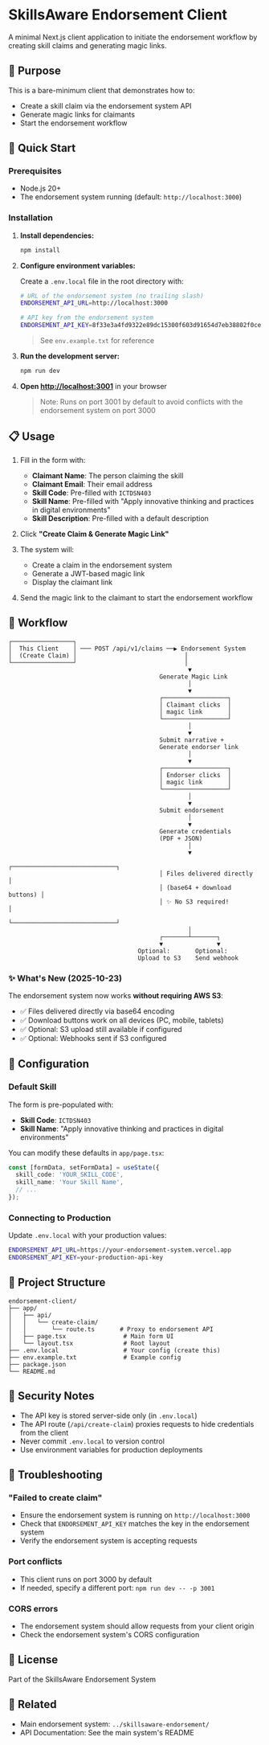 # SkillsAware Endorsement Client

A minimal Next.js client application to initiate the endorsement workflow by creating skill claims and generating magic links.

## 🎯 Purpose

This is a bare-minimum client that demonstrates how to:
- Create a skill claim via the endorsement system API
- Generate magic links for claimants
- Start the endorsement workflow

## 🚀 Quick Start

### Prerequisites

- Node.js 20+
- The endorsement system running (default: `http://localhost:3000`)

### Installation

1. **Install dependencies:**
   ```bash
   npm install
   ```

2. **Configure environment variables:**
   
   Create a `.env.local` file in the root directory with:
   ```bash
   # URL of the endorsement system (no trailing slash)
   ENDORSEMENT_API_URL=http://localhost:3000

   # API key from the endorsement system
   ENDORSEMENT_API_KEY=8f33e3a4fd9322e89dc15300f603d91654d7eb38802f0cef0440ca292bf2c3f5
   ```

   > See `env.example.txt` for reference

3. **Run the development server:**
   ```bash
   npm run dev
   ```

4. **Open [http://localhost:3001](http://localhost:3001)** in your browser

   > Note: Runs on port 3001 by default to avoid conflicts with the endorsement system on port 3000

## 📋 Usage

1. Fill in the form with:
   - **Claimant Name**: The person claiming the skill
   - **Claimant Email**: Their email address
   - **Skill Code**: Pre-filled with `ICTDSN403`
   - **Skill Name**: Pre-filled with "Apply innovative thinking and practices in digital environments"
   - **Skill Description**: Pre-filled with a default description

2. Click **"Create Claim & Generate Magic Link"**

3. The system will:
   - Create a claim in the endorsement system
   - Generate a JWT-based magic link
   - Display the claimant link

4. Send the magic link to the claimant to start the endorsement workflow

## 🔗 Workflow

```
┌─────────────────┐
│  This Client    │ ─── POST /api/v1/claims ──▶ Endorsement System
│  (Create Claim) │                              │
└─────────────────┘                              │
                                                  ▼
                                          Generate Magic Link
                                                  │
                                                  ▼
                                          ┌──────────────────┐
                                          │ Claimant clicks  │
                                          │ magic link       │
                                          └──────────────────┘
                                                  │
                                                  ▼
                                          Submit narrative +
                                          Generate endorser link
                                                  │
                                                  ▼
                                          ┌──────────────────┐
                                          │ Endorser clicks  │
                                          │ magic link       │
                                          └──────────────────┘
                                                  │
                                                  ▼
                                          Submit endorsement
                                                  │
                                                  ▼
                                          Generate credentials
                                          (PDF + JSON)
                                                  │
                                                  ▼
                                          ┌─────────────────────────────┐
                                          │ Files delivered directly    │
                                          │ (base64 + download buttons) │
                                          │ ✨ No S3 required!          │
                                          └─────────────────────────────┘
                                                  │
                                          ┌───────┴───────┐
                                          ▼               ▼
                                    Optional:       Optional:
                                    Upload to S3    Send webhook
```

### ✨ What's New (2025-10-23)

The endorsement system now works **without requiring AWS S3**:
- ✅ Files delivered directly via base64 encoding
- ✅ Download buttons work on all devices (PC, mobile, tablets)
- ✅ Optional: S3 upload still available if configured
- ✅ Optional: Webhooks sent if S3 configured

## 🔧 Configuration

### Default Skill

The form is pre-populated with:
- **Skill Code**: `ICTDSN403`
- **Skill Name**: "Apply innovative thinking and practices in digital environments"

You can modify these defaults in `app/page.tsx`:

```typescript
const [formData, setFormData] = useState({
  skill_code: 'YOUR_SKILL_CODE',
  skill_name: 'Your Skill Name',
  // ...
});
```

### Connecting to Production

Update `.env.local` with your production values:

```bash
ENDORSEMENT_API_URL=https://your-endorsement-system.vercel.app
ENDORSEMENT_API_KEY=your-production-api-key
```

## 📁 Project Structure

```
endorsement-client/
├── app/
│   ├── api/
│   │   └── create-claim/
│   │       └── route.ts       # Proxy to endorsement API
│   ├── page.tsx                # Main form UI
│   └── layout.tsx              # Root layout
├── .env.local                  # Your config (create this)
├── env.example.txt             # Example config
├── package.json
└── README.md
```

## 🔐 Security Notes

- The API key is stored server-side only (in `.env.local`)
- The API route (`/api/create-claim`) proxies requests to hide credentials from the client
- Never commit `.env.local` to version control
- Use environment variables for production deployments

## 🐛 Troubleshooting

### "Failed to create claim"
- Ensure the endorsement system is running on `http://localhost:3000`
- Check that `ENDORSEMENT_API_KEY` matches the key in the endorsement system
- Verify the endorsement system is accepting requests

### Port conflicts
- This client runs on port 3000 by default
- If needed, specify a different port: `npm run dev -- -p 3001`

### CORS errors
- The endorsement system should allow requests from your client origin
- Check the endorsement system's CORS configuration

## 📝 License

Part of the SkillsAware Endorsement System

## 🤝 Related

- Main endorsement system: `../skillsaware-endorsement/`
- API Documentation: See the main system's README
